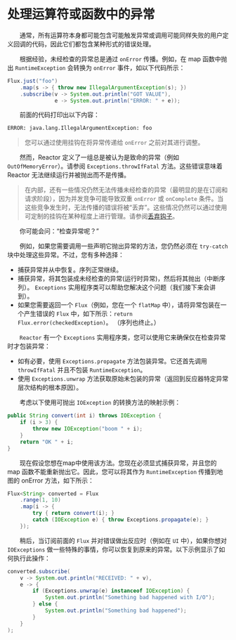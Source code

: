 # 处理运算符或函数中的异常

&emsp;&emsp;通常，所有运算符本身都可能包含可能触发异常或调用可能同样失败的用户定义回调的代码，因此它们都包含某种形式的错误处理。

&emsp;&emsp;根据经验，未经检查的异常总是通过 `onError` 传播。例如，在 map 函数中抛出 `RuntimeException` 会转换为 `onError` 事件，如以下代码所示：

```java
Flux.just("foo")
    .map(s -> { throw new IllegalArgumentException(s); })
    .subscribe(v -> System.out.println("GOT VALUE"),
               e -> System.out.println("ERROR: " + e));
```

&emsp;&emsp;前面的代码打印出以下内容：

```bash
ERROR: java.lang.IllegalArgumentException: foo
```

> 您可以通过使用挂钩在将异常传递给 `onError` 之前对其进行调整。

&emsp;&emsp;然而，Reactor 定义了一组总是被认为是致命的异常（例如 `OutOfMemoryError`）。请参阅 `Exceptions.throwIfFatal` 方法。这些错误意味着 Reactor 无法继续运行并被抛出而不是传播。

> 在内部，还有一些情况仍然无法传播未经检查的异常（最明显的是在订阅和请求阶段），因为并发竞争可能导致双重 `onError` 或 `onComplete` 条件。当这些竞争发生时，无法传播的错误将被“丢弃”。这些情况仍然可以通过使用可定制的挂钩在某种程度上进行管理。请参阅[丢弃钩子](https://projectreactor.io/docs/core/release/reference/#hooks-dropping)。

&emsp;&emsp;你可能会问：“检查异常呢？”

&emsp;&emsp;例如，如果您需要调用一些声明它抛出异常的方法，您仍然必须在 `try-catch` 块中处理这些异常。不过，您有多种选择：

- 捕获异常并从中恢复。序列正常继续。
- 捕获异常，将其包装成未经检查的异常(运行时异常)，然后将其抛出（中断序列）。 `Exceptions` 实用程序类可以帮助您解决这个问题（我们接下来会讲到）。
- 如果您需要返回一个 `Flux`（例如，您在一个 `flatMap` 中），请将异常包装在一个产生错误的 `Flux` 中，如下所示：`return Flux.error(checkedException)`。 （序列也终止。）

&emsp;&emsp;`Reactor` 有一个 `Exceptions` 实用程序类，您可以使用它来确保仅在检查异常时才包装异常：

- 如有必要，使用 `Exceptions.propagate` 方法包装异常。它还首先调用 `throwIfFatal` 并且不包装 `RuntimeException`。
- 使用 `Exceptions.unwrap` 方法获取原始未包装的异常（返回到反应器特定异常层次结构的根本原因）。

&emsp;&emsp;考虑以下使用可抛出 `IOException` 的转换方法的映射示例：

```java
public String convert(int i) throws IOException {
    if (i > 3) {
        throw new IOException("boom " + i);
    }
    return "OK " + i;
}
```

&emsp;&emsp;现在假设您想在map中使用该方法。您现在必须显式捕获异常，并且您的 map 函数不能重新抛出它。因此，您可以将其作为 `RuntimeException` 传播到地图的 onError 方法，如下所示：

```java
Flux<String> converted = Flux
    .range(1, 10)
    .map(i -> {
        try { return convert(i); }
        catch (IOException e) { throw Exceptions.propagate(e); }
    });
```

&emsp;&emsp;稍后，当订阅前面的 `Flux` 并对错误做出反应时（例如在 `UI` 中），如果你想对 `IOExceptions` 做一些特殊的事情，你可以恢复到原来的异常。以下示例显示了如何执行此操作：

```java
converted.subscribe(
    v -> System.out.println("RECEIVED: " + v),
    e -> {
        if (Exceptions.unwrap(e) instanceof IOException) {
            System.out.println("Something bad happened with I/O");
        } else {
            System.out.println("Something bad happened");
        }
    }
);
```

